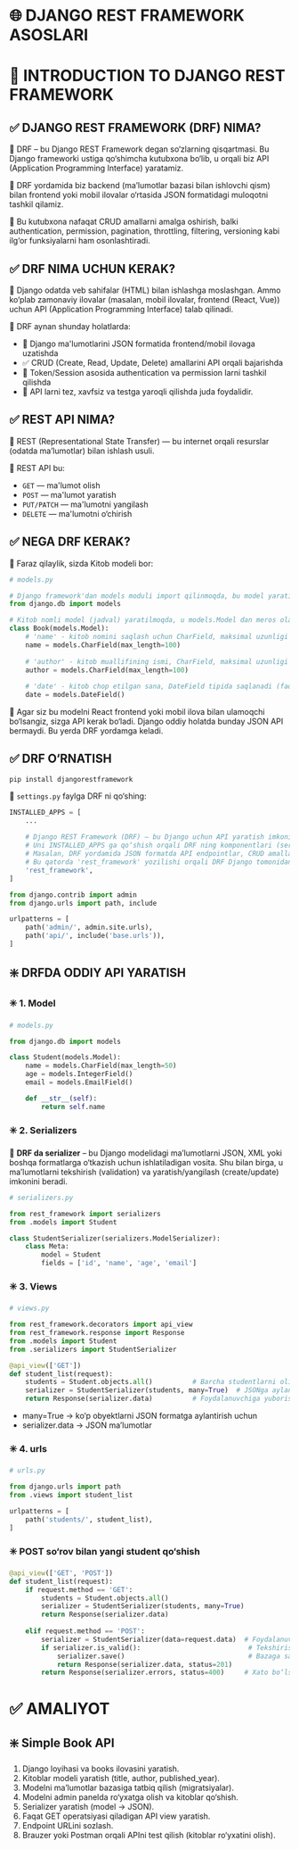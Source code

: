 # 🌐 DJANGO REST FRAMEWORK ASOSLARI


# 🧩 INTRODUCTION TO DJANGO REST FRAMEWORK

## ✅ DJANGO REST FRAMEWORK (DRF) NIMA?

📌 DRF – bu Django REST Framework degan so‘zlarning qisqartmasi. Bu Django frameworki ustiga qo‘shimcha kutubxona bo‘lib, u orqali biz API (Application Programming Interface) yaratamiz.

📌 DRF yordamida biz backend (ma’lumotlar bazasi bilan ishlovchi qism) bilan frontend yoki mobil ilovalar o‘rtasida JSON formatidagi muloqotni tashkil qilamiz.

📌 Bu kutubxona nafaqat CRUD amallarni amalga oshirish, balki authentication, permission, pagination, throttling, filtering, versioning kabi ilg‘or funksiyalarni ham osonlashtiradi.


## ✅ DRF NIMA UCHUN KERAK?

📌 Django odatda veb sahifalar (HTML) bilan ishlashga moslashgan. Ammo ko‘plab zamonaviy ilovalar (masalan, mobil ilovalar, frontend (React, Vue)) uchun API (Application Programming Interface) talab qilinadi.


📌 DRF aynan shunday holatlarda:

- 🔁 Django ma'lumotlarini JSON formatida frontend/mobil ilovaga uzatishda
- ✅ CRUD (Create, Read, Update, Delete) amallarini API orqali bajarishda
- 🔐 Token/Session asosida authentication va permission larni tashkil qilishda
- 🧪 API larni tez, xavfsiz va testga yaroqli qilishda juda foydalidir.

## ✅ REST API NIMA?

📌 REST (Representational State Transfer) — bu internet orqali resurslar (odatda ma’lumotlar) bilan ishlash usuli.

📌 REST API bu:

- `GET` — ma'lumot olish
- `POST` — ma'lumot yaratish
- `PUT/PATCH` — ma'lumotni yangilash
- `DELETE` — ma'lumotni o‘chirish

## ✅ NEGA DRF KERAK?

📌 Faraz qilaylik, sizda Kitob modeli bor:

```python
# models.py

# Django framework'dan models moduli import qilinmoqda, bu model yaratish uchun kerak bo'ladi
from django.db import models

# Kitob nomli model (jadval) yaratilmoqda, u models.Model dan meros oladi
class Book(models.Model):
    # 'name' - kitob nomini saqlash uchun CharField, maksimal uzunligi 100 ta belgidan iborat
    name = models.CharField(max_length=100)
    
    # 'author' - kitob muallifining ismi, CharField, maksimal uzunligi 100 ta belgidan iborat
    author = models.CharField(max_length=100)
    
    # 'date' - kitob chop etilgan sana, DateField tipida saqlanadi (faqat sana, vaqt emas)
    date = models.DateField()
```

📌 Agar siz bu modelni React frontend yoki mobil ilova bilan ulamoqchi bo‘lsangiz, sizga API kerak bo‘ladi. Django oddiy holatda bunday JSON API bermaydi. Bu yerda DRF yordamga keladi.

## ✅ DRF O‘RNATISH

```shell
pip install djangorestframework  
```

📌 `settings.py` faylga DRF ni qo‘shing:

```python
INSTALLED_APPS = [
    ...
    
    # Django REST Framework (DRF) — bu Django uchun API yaratish imkonini beradigan kuchli kutubxona.
    # Uni INSTALLED_APPS ga qo‘shish orqali DRF ning komponentlari (serializers, views, permissions va h.k.) loyihada ishlay oladi.
    # Masalan, DRF yordamida JSON formatda API endpointlar, CRUD amallarini bajaruvchi class-based yoki function-based viewlar yozish mumkin.
    # Bu qatorda 'rest_framework' yozilishi orqali DRF Django tomonidan tan olinadi va ishga tushiriladi.
    'rest_framework',
]
```

```python
from django.contrib import admin
from django.urls import path, include

urlpatterns = [
    path('admin/', admin.site.urls),
    path('api/', include('base.urls')),
]
```

## ❇️ DRFDA ODDIY API YARATISH

### ✳️ 1. Model

```python
# models.py

from django.db import models

class Student(models.Model):
    name = models.CharField(max_length=50)
    age = models.IntegerField()
    email = models.EmailField()

    def __str__(self):
        return self.name
```

### ✳️ 2. Serializers

📌 **DRF da serializer** – bu Django modelidagi ma’lumotlarni JSON, XML yoki boshqa formatlarga o‘tkazish uchun ishlatiladigan vosita. Shu bilan birga, u ma’lumotlarni tekshirish (validation) va yaratish/yangilash (create/update) imkonini beradi. 

```python
# serializers.py

from rest_framework import serializers
from .models import Student

class StudentSerializer(serializers.ModelSerializer):
    class Meta:
        model = Student
        fields = ['id', 'name', 'age', 'email']
```

### ✳️ 3. Views

```python
# views.py

from rest_framework.decorators import api_view
from rest_framework.response import Response
from .models import Student
from .serializers import StudentSerializer

@api_view(['GET'])
def student_list(request):
    students = Student.objects.all()          # Barcha studentlarni olish
    serializer = StudentSerializer(students, many=True)  # JSONga aylantirish
    return Response(serializer.data)          # Foydalanuvchiga yuborish
```

- many=True → ko‘p obyektlarni JSON formatga aylantirish uchun
- serializer.data → JSON ma’lumotlar

### ✳️ 4. urls

```python
# urls.py

from django.urls import path
from .views import student_list

urlpatterns = [
    path('students/', student_list),
]
```

### ✳️ POST so‘rov bilan yangi student qo‘shish

```python
@api_view(['GET', 'POST'])
def student_list(request):
    if request.method == 'GET':
        students = Student.objects.all()
        serializer = StudentSerializer(students, many=True)
        return Response(serializer.data)
    
    elif request.method == 'POST':
        serializer = StudentSerializer(data=request.data)  # Foydalanuvchidan ma'lumot olish
        if serializer.is_valid():                           # Tekshirish
            serializer.save()                               # Bazaga saqlash
            return Response(serializer.data, status=201)
        return Response(serializer.errors, status=400)     # Xato bo‘lsa
```

# ✅ AMALIYOT

## ❇️ Simple Book API

1. Django loyihasi va books ilovasini yaratish.
2. Kitoblar modeli yaratish (title, author, published_year).
3. Modelni ma’lumotlar bazasiga tatbiq qilish (migratsiyalar).
4. Modelni admin panelda ro‘yxatga olish va kitoblar qo‘shish.
5. Serializer yaratish (model → JSON).
6. Faqat GET operatsiyasi qiladigan API view yaratish.
7. Endpoint URLini sozlash.
8. Brauzer yoki Postman orqali APIni test qilish (kitoblar ro‘yxatini olish).
